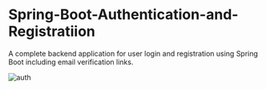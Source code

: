 # Spring-Boot-Authentication-and-Registratiion
 A complete backend application for user login and registration using Spring Boot including email verification links.
 
![auth](https://user-images.githubusercontent.com/47048100/166865464-b793f22e-f5ff-4a54-b6c4-7e8a5d81e57e.png)
